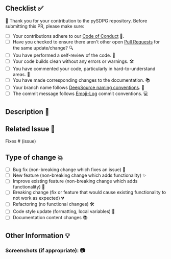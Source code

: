 ## Checklist ✅
🚨 Thank you for your contribution to the pySDPG repository. Before submitting this PR, please make sure:

<!-- Mark them with an "x". -->
- [ ] Your contributions adhere to our [Code of Conduct](https://github.com/OscarSantosMu/pySDPG/blob/main/CODE_OF_CONDUCT.md) 📝.
- [ ] Have you checked to ensure there aren't other open [Pull Requests](https://github.com/OscarSantosMu/pySDPG/pulls) for the same update/change? 🔍
- [ ] You have performed a self-review of the code. 👀
- [ ] Your code builds clean without any errors or warnings. 🛠️
- [ ] You have commented your code, particularly in hard-to-understand areas. 💬
- [ ] You have made corresponding changes to the documentation. 📚
- [ ] Your branch name follows [DeepSource naming conventions](https://deepsource.io/blog/git-branch-naming-conventions/). 📂
- [ ] The commit message follows [Emoji-Log](https://github.com/ahmadawais/Emoji-Log) commit conventions. 💻

## Description 📝
<!--- Why is this change required? What problem does it solve? -->

## Related Issue 🔗
<!--- This project only accepts pull requests related to open issues -->
<!--- If suggesting a new feature or change, please discuss it in an issue first -->
<!--- If fixing a bug, there should be an issue describing it with steps to reproduce -->
<!--- Please link to the issue here: -->
Fixes # (issue)

## Type of change 💥
<!-- Please delete options that are not relevant. -->

- [ ] Bug fix (non-breaking change which fixes an issue) 🐞
- [ ] New feature (non-breaking change which adds functionality) ✨
- [ ] Improve existing feature (non-breaking change which adds functionality) 🌟
- [ ] Breaking change (fix or feature that would cause existing functionality to not work as expected) 💔
- [ ] Refactoring (no functional changes) 🛠️
- [ ] Code style update (formatting, local variables) 🎨
- [ ] Documentation content changes 📚

## Other Information 💡
<!-- Add any other helpful information that may be needed here. -->

### Screenshots (if appropriate): 📷